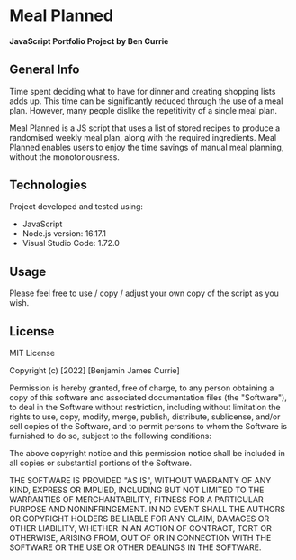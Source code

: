 # Meal Planned

#### JavaScript Portfolio Project by Ben Currie


## General Info
Time spent deciding what to have for dinner and creating shopping lists adds up. This time can be significantly reduced through the use of a meal plan. However, many people dislike the repetitivity of a single meal plan.

Meal Planned is a JS script that uses a list of stored recipes to produce a randomised weekly meal plan, along with the required ingredients. Meal Planned enables users to enjoy the time savings of manual meal planning, without the monotonousness.


## Technologies
Project developed and tested using:
* JavaScript
* Node.js version: 16.17.1
* Visual Studio Code: 1.72.0


## Usage
Please feel free to use / copy / adjust your own copy of the script as you wish.

## License
MIT License

Copyright (c) [2022] [Benjamin James Currie]

Permission is hereby granted, free of charge, to any person obtaining a copy
of this software and associated documentation files (the "Software"), to deal
in the Software without restriction, including without limitation the rights
to use, copy, modify, merge, publish, distribute, sublicense, and/or sell
copies of the Software, and to permit persons to whom the Software is
furnished to do so, subject to the following conditions:

The above copyright notice and this permission notice shall be included in all
copies or substantial portions of the Software.

THE SOFTWARE IS PROVIDED "AS IS", WITHOUT WARRANTY OF ANY KIND, EXPRESS OR
IMPLIED, INCLUDING BUT NOT LIMITED TO THE WARRANTIES OF MERCHANTABILITY,
FITNESS FOR A PARTICULAR PURPOSE AND NONINFRINGEMENT. IN NO EVENT SHALL THE
AUTHORS OR COPYRIGHT HOLDERS BE LIABLE FOR ANY CLAIM, DAMAGES OR OTHER
LIABILITY, WHETHER IN AN ACTION OF CONTRACT, TORT OR OTHERWISE, ARISING FROM,
OUT OF OR IN CONNECTION WITH THE SOFTWARE OR THE USE OR OTHER DEALINGS IN THE
SOFTWARE.
